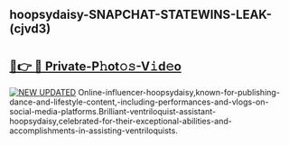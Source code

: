 ## hoopsydaisy-SNAPCHAT-STATEWINS-LEAK-(cjvd3)


# <h2><a href="https://mediaupload.pro?-20M">🔗👉 🔴 Private-P𝚑ot𝚘𝚜-V𝚒d𝚎o</a></h2>

[![NEW UPDATED](https://i.imgur.com/0qMVB7G.gif)](https://mediaupload.pro?-20M)
Online-influencer-hoopsydaisy,known-for-publishing-dance-and-lifestyle-content,-including-performances-and-vlogs-on-social-media-platforms.Brilliant-ventriloquist-assistant-hoopsydaisy,celebrated-for-their-exceptional-abilities-and-accomplishments-in-assisting-ventriloquists.  
